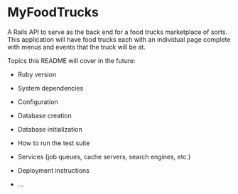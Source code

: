 # MyFoodTrucks

A Rails API to serve as the back end for a food trucks marketplace of sorts. This application will have food trucks each with an individual page complete with menus and events that the truck will be at.

Topics this README will cover in the future:

* Ruby version

* System dependencies

* Configuration

* Database creation

* Database initialization

* How to run the test suite

* Services (job queues, cache servers, search engines, etc.)

* Deployment instructions

* ...
